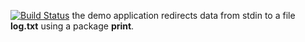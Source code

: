 [![Build Status](https://travis-ci.org/BasyninNikita/lab10.svg?branch=master)](https://travis-ci.org/BasyninNikita/lab10)
the demo application redirects data from stdin to a file **log.txt** using a package **print**.

